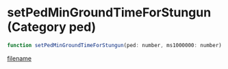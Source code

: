 # setPedMinGroundTimeForStungun (Category ped)

```js
function setPedMinGroundTimeForStungun(ped: number, ms1000000: number): void
```

[filename](setPedMinGroundTimeForStungun_m.md ':include')